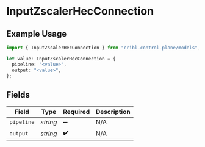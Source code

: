 # InputZscalerHecConnection

## Example Usage

```typescript
import { InputZscalerHecConnection } from "cribl-control-plane/models";

let value: InputZscalerHecConnection = {
  pipeline: "<value>",
  output: "<value>",
};
```

## Fields

| Field              | Type               | Required           | Description        |
| ------------------ | ------------------ | ------------------ | ------------------ |
| `pipeline`         | *string*           | :heavy_minus_sign: | N/A                |
| `output`           | *string*           | :heavy_check_mark: | N/A                |